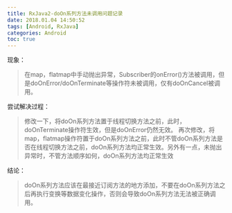 ```yaml
---
title: RxJava2-doOn系列方法未调用问题记录
date: 2018.01.04 14:50:52
tags: [Android, RxJava]
categories: Android
toc: true
---
```

现象：
>在map，flatmap中手动抛出异常，Subscriber的onError()方法被调用，但是doOnError/doOnTerminate等操作符未被调用，仅有doOnCancel被调用。

尝试解决过程：
>修改一下，将doOn系列方法置于线程切换方法之前，此时，doOnTerminate操作符生效，但是doOnError仍然无效。
>再次修改，将map，flatmap操作符置于doOn系列方法之前，此时不管doOn系列方法是否在线程切换方法之前，doOn系列方法均正常生效。另外有一点，未抛出异常时，不管方法顺序如何，doOn系列方法均正常生效

结论：
>doOn系列方法应该在最接近订阅方法的地方添加，不要在doOn系列方法之后再执行变换等数据变化操作，否则会导致doOn系列方法无法被正确调用。
